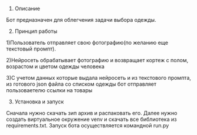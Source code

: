 1.   Описание

Бот предназначен для облегчения задачи выбора одежды.

2.   Принцип работы

1)Пользователь отправляет свою фотографию(по желанию еще текстовый промпт).

2)Нейросеть обрабатывает фотографию и возвращает кортеж с полом, возрастом и цветом одежды человека

3)С учетом данных которые выдала нейросеть и из текстового промпта, из готового json файла со списком одежды бот отправляет пользоваетелю ссылки на товары

3.   Установка и запуск

Сначала нужно скачать зип архив и распаковать его. Далее нужно создать виртуальное окружение venv и скачать все библиотека из requirements.txt. Запуск бота осуществляется командной run.py

    